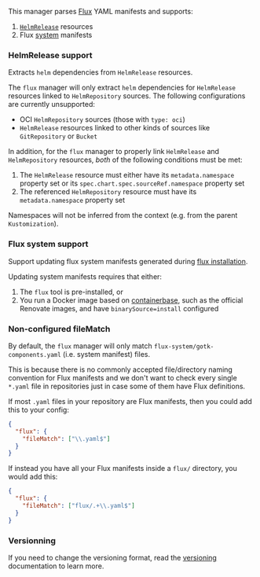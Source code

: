 This manager parses [Flux](https://fluxcd.io/) YAML manifests and supports:
1. [`HelmRelease`](https://fluxcd.io/docs/components/helm/helmreleases/) resources
2. Flux [system](https://fluxcd.io/docs/installation) manifests

### HelmRelease support

Extracts `helm` dependencies from `HelmRelease` resources.

The `flux` manager will only extract `helm` dependencies for `HelmRelease` resources linked to `HelmRepository` sources.
The following configurations are currently unsupported:

- OCI `HelmRepository` sources (those with `type: oci`)
- `HelmRelease` resources linked to other kinds of sources like `GitRepository` or `Bucket`

In addition, for the `flux` manager to properly link `HelmRelease` and `HelmRepository` resources, _both_ of the following conditions must be met:

1. The `HelmRelease` resource must either have its `metadata.namespace` property set or its `spec.chart.spec.sourceRef.namespace` property set
2. The referenced `HelmRepository` resource must have its `metadata.namespace` property set

Namespaces will not be inferred from the context (e.g. from the parent `Kustomization`).

### Flux system support

Support updating flux system manifests generated during [flux installation](https://fluxcd.io/docs/installation/#customize-flux-manifests).

Updating system manifests requires that either:

1. The `flux` tool is pre-installed, or
2. You run a Docker image based on [containerbase](https://github.com/containerbase), such as the official Renovate images, and have `binarySource=install` configured

### Non-configured fileMatch

By default, the `flux` manager will only match `flux-system/gotk-components.yaml` (i.e. system manifest) files.

This is because there is no commonly accepted file/directory naming convention for Flux manifests and we don't want to check every single `*.yaml` file in repositories just in case some of them have Flux definitions.

If most `.yaml` files in your repository are Flux manifests, then you could add this to your config:

```json
{
  "flux": {
    "fileMatch": ["\\.yaml$"]
  }
}
```

If instead you have all your Flux manifests inside a `flux/` directory, you would add this:

```json
{
  "flux": {
    "fileMatch": ["flux/.+\\.yaml$"]
  }
}
```

### Versionning

If you need to change the versioning format, read the [versioning](https://docs.renovatebot.com/modules/versioning/) documentation to learn more.
